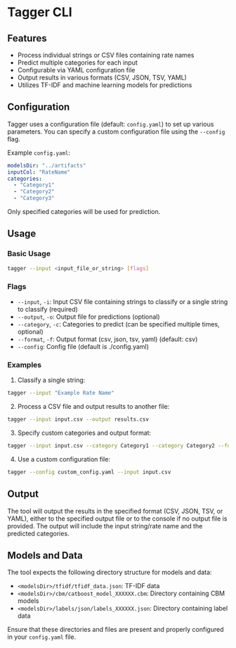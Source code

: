 # Tagger CLI

## Features

- Process individual strings or CSV files containing rate names
- Predict multiple categories for each input
- Configurable via YAML configuration file
- Output results in various formats (CSV, JSON, TSV, YAML)
- Utilizes TF-IDF and machine learning models for predictions

## Configuration

Tagger uses a configuration file (default: `config.yaml`) to set up various parameters. You can specify a custom configuration file using the `--config` flag.

Example `config.yaml`:

```yaml
modelsDir: "../artifacts"
inputCol: "RateName"
categories:
  - "Category1"
  - "Category2"
  - "Category3"
```

Only specified categories will be used for prediction.

## Usage

### Basic Usage

```bash
tagger --input <input_file_or_string> [flags]
```

### Flags

- `--input`, `-i`: Input CSV file containing strings to classify or a single string to classify (required)
- `--output`, `-o`: Output file for predictions (optional)
- `--category`, `-c`: Categories to predict (can be specified multiple times, optional)
- `--format`, `-f`: Output format (csv, json, tsv, yaml) (default: csv)
- `--config`: Config file (default is ./config.yaml)

### Examples

1. Classify a single string:

```bash
tagger --input "Example Rate Name"
```

2. Process a CSV file and output results to another file:

```bash
tagger --input input.csv --output results.csv
```

3. Specify custom categories and output format:

```bash
tagger --input input.csv --category Category1 --category Category2 --format json
```

4. Use a custom configuration file:

```bash
tagger --config custom_config.yaml --input input.csv
```

## Output

The tool will output the results in the specified format (CSV, JSON, TSV, or YAML), either to the specified output file or to the console if no output file is provided. The output will include the input string/rate name and the predicted categories.

## Models and Data

The tool expects the following directory structure for models and data:

- `<modelsDir>/tfidf/tfidf_data.json`: TF-IDF data
- `<modelsDir>/cbm/catboost_model_XXXXXX.cbm`: Directory containing CBM models
- `<modelsDir>/labels/json/labels_XXXXXX.json`: Directory containing label data

Ensure that these directories and files are present and properly configured in your `config.yaml` file.
